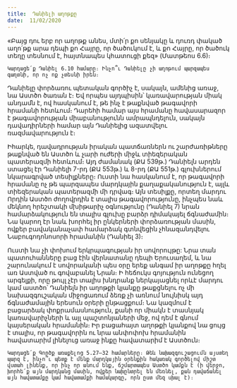 ```yaml
---
title:  Դանիելի աղոթքը
date:  11/02/2020
---
```


«Բայց դու երբ որ աղոթք անես, մտի՛ր քո սենյակը և դուռդ փակած աղո՛թք արա դեպի քո Հայրը, որ ծածուկում է, և քո Հայրը, որ ծածուկ տեղը տեսնում է, հայտնապես կհատուցի քեզ» (Մատթեոս 6.6)։

`Կարդացե՛ք Դանիել 6.10 համարը։ Ինչո՞ւ Դանիելը չի աղոթում պարզապես գաղտնի, որ ոչ ոք չտեսնի իրեն։`

Դանիելը փորձառու պետական գործիչ է, սակայն, ամենից առաջ, նա Աստծո ծառան է։ Եվ որպես այդպիսին՝ կառավարության միակ անդամն է, ով հասկանում է, թե ինչ է թաքնված թագավորի հրամանի հետևում։ Դարեհի համար այս հրամանը հավասարազոր է թագավորության միաբանությունն ամրապնդելուն, սակայն դավադիրների համար այն Դանիելից ազատվելու ռազմավարություն է։

Իհարկե, դավադրության իրական պատճառներն ու շարժառիթները թաքնված են Աստծո և չարի ուժերի միջև տիեզերական պատերազմի հետևում։ Այդ ժամանակ (ՔԱ 539թ.) Դանիելն արդեն ստացել էր Դանիելի 7-րդ (ՔԱ 553թ.) և 8-րդ (ՔԱ 551թ.) գլուխներում նկարագրված տեսիլքները։ Ուստի նա հասկանում է, որ թագավորի հրամանը ոչ թե պարզապես մարդկային քաղաքականություն է, այլև տիեզերական պատերազմի մի դրվագ։ Այն տեսիլքը, որտեղ մարդու Որդին Աստծո ժողովրդին է տալիս թագավորությունը, ինչպես նաև մեկնող հրեշտակի մխիթարիչ օգնությունը (Դանիել 7) նրան համարձակություն են տալիս գլուխը բարձր դիմակայել ճգնաժամին։ Նա կարող էր նաև խորհել իր ընկերների փորձառության մասին, ովքեր բավականաչափ համարձակ գտնվեցին չհնազանդվելու Նաբուգոդոնոսորի հրամանին (Դանիել 3)։

Ուստի նա չի փոխում երկրպագության իր սովորույթը: Նրա տան պատուհանները բաց էին վերնատանը դեպի Երուսաղեմ, և նա շարունակում է սովորականի պես օրը երեք անգամ իր աղոթքը հղել առ Աստված ու գովաբանել Նրան։ Ի հեճուկս գոյություն ունեցող արգելքի, որը թույլ չէր տալիս խնդրանք ներկայացնել որևէ մարդու կամ աստծո՝ Դանիելն իր աղոթքի կյանքը թաքցնելու ոչ մի նախազգուշական միջոցառում ձեռք չի առնում նույնիսկ այդ ճգնաժամային երեսուն օրերի ընթացքում։ Նա կազմում է բացարձակ փոքրամասնություն, քանի որ միակն է տասնյակ կառավարիչների և այլ պաշտոնյաների մեջ, ով դեմ է գնում կայսերական հրամանին։ Իր բացահայտ աղոթքի կյանքով նա ցույց է տալիս, որ թագավորին ու նրա անփոփոխ հրամանին հավատարիմ լինելուց առաջ ինքը հավատարիմ է Աստծուն։

`Կարդացե՛ք Գործք առաքելոց 5.27–32 համարները։ Թեև նախազգուշացումն այստեղ պարզ է, ինչո՞ւ պետք է մենք մարդկային օրենքին հակառակ գործելով միշտ վստահ լինենք, որ ինչ որ անում ենք, ճշմարտապես Աստծո կամքն է (ի վերջո, խորհե՛ք այն մարդկանց մասին, ովքեր նախընտրել են մեռնել, քան դավաճանել այն հավատամքը կամ հավատամքի համակարգը, որն ըստ մեզ սխալ է)։`